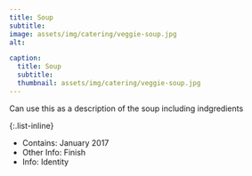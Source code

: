 ```yaml
---
title: Soup
subtitle: 
image: assets/img/catering/veggie-soup.jpg
alt: 

caption:
  title: Soup
  subtitle: 
  thumbnail: assets/img/catering/veggie-soup.jpg
---
```

Can use this as a description of the soup including indgredients

{:.list-inline}
- Contains: January 2017
- Other Info: Finish
- Info: Identity

